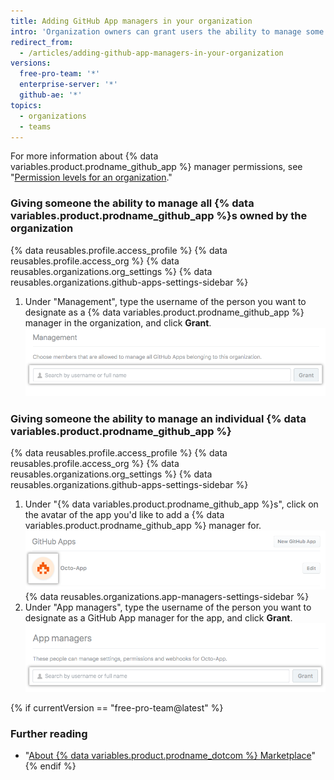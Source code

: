 ```yaml
---
title: Adding GitHub App managers in your organization
intro: 'Organization owners can grant users the ability to manage some or all {% data variables.product.prodname_github_app %}s owned by the organization.'
redirect_from:
  - /articles/adding-github-app-managers-in-your-organization
versions:
  free-pro-team: '*'
  enterprise-server: '*'
  github-ae: '*'
topics:
  - organizations
  - teams
---
```


For more information about {% data variables.product.prodname_github_app %} manager permissions, see "[Permission levels for an organization](/articles/permission-levels-for-an-organization#github-app-managers)."

### Giving someone the ability to manage all {% data variables.product.prodname_github_app %}s owned by the organization

{% data reusables.profile.access_profile %}
{% data reusables.profile.access_org %}
{% data reusables.organizations.org_settings %}
{% data reusables.organizations.github-apps-settings-sidebar %}
1. Under "Management", type the username of the person you want to designate as a {% data variables.product.prodname_github_app %} manager in the organization, and click **Grant**.
![Add a {% data variables.product.prodname_github_app %} manager](/assets/images/help/organizations/add-github-app-manager.png)

### Giving someone the ability to manage an individual {% data variables.product.prodname_github_app %}

{% data reusables.profile.access_profile %}
{% data reusables.profile.access_org %}
{% data reusables.organizations.org_settings %}
{% data reusables.organizations.github-apps-settings-sidebar %}
1. Under "{% data variables.product.prodname_github_app %}s", click on the avatar of the app you'd like to add a {% data variables.product.prodname_github_app %} manager for.
![Select {% data variables.product.prodname_github_app %}](/assets/images/help/organizations/select-github-app.png)
{% data reusables.organizations.app-managers-settings-sidebar %}
1. Under "App managers", type the username of the person you want to designate as a GitHub App manager for the app, and click **Grant**.
![Add a {% data variables.product.prodname_github_app %} manager for a specific app](/assets/images/help/organizations/add-github-app-manager-for-app.png)

{% if currentVersion == "free-pro-team@latest" %}
### Further reading

- "[About {% data variables.product.prodname_dotcom %} Marketplace](/articles/about-github-marketplace/)"
{% endif %}
